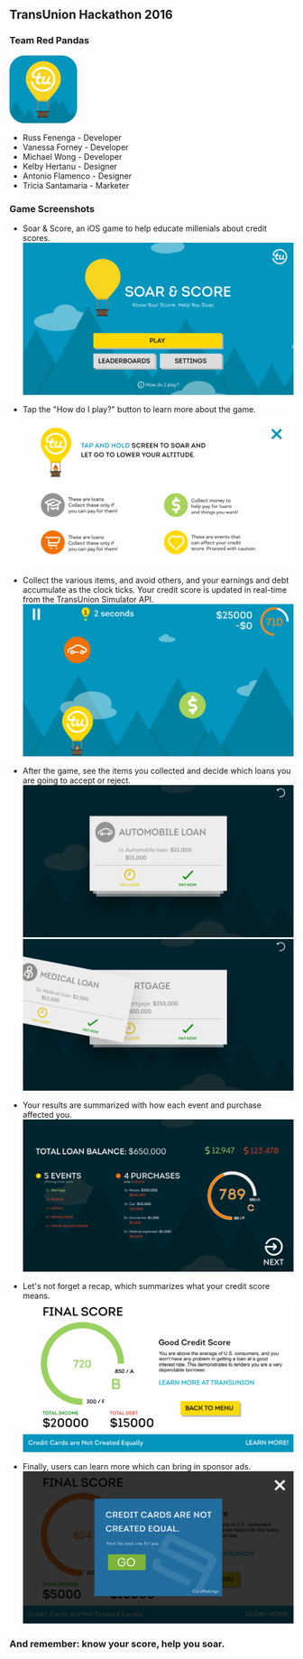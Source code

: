 ## TransUnion Hackathon 2016
### Team Red Pandas

![alt tag](Screenshots/App_Logo.png)

* Russ Fenenga - Developer
* Vanessa Forney - Developer
* Michael Wong - Developer
* Kelby Hertanu - Designer
* Antonio Flamenco - Designer
* Tricia Santamaria - Marketer

### Game Screenshots

* Soar & Score, an iOS game to help educate millenials about credit scores.
![alt tag](Screenshots/IMG_5186.PNG)

* Tap the "How do I play?" button to learn more about the game.
![alt tag](Screenshots/IMG_5196.PNG)

* Collect the various items, and avoid others, and your earnings and debt accumulate as the clock ticks. Your credit score is updated in real-time from the TransUnion Simulator API.
![alt tag](Screenshots/IMG_5198.PNG)

* After the game, see the items you collected and decide which loans you are going to accept or reject.
![alt tag](Screenshots/IMG_5208.PNG)
![alt tag](Screenshots/IMG_5192.PNG)

* Your results are summarized with how each event and purchase affected you.
![alt tag](Screenshots/IMG_5193.PNG)

* Let's not forget a recap, which summarizes what your credit score means.
![alt tag](Screenshots/IMG_5209.PNG)

* Finally, users can learn more which can bring in sponsor ads.
![alt tag](Screenshots/IMG_5194.PNG)

### And remember: know your score, help you soar.
